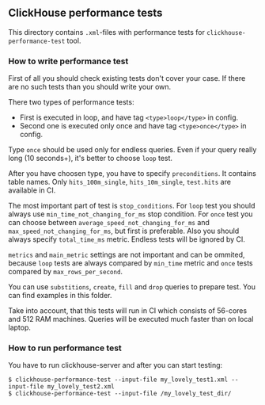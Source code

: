 ## ClickHouse performance tests

This directory contains `.xml`-files with performance tests for `clickhouse-performance-test` tool.

### How to write performance test

First of all you should check existing tests don't cover your case. If there are no such tests than you should write your own.

There two types of performance tests:
* First is executed in loop, and have tag `<type>loop</type>` in config.
* Second one is executed only once and have tag `<type>once</type>` in config.

Type `once` should be used only for endless queries. Even if your query really long (10 seconds+), it's better to choose `loop` test.

After you have choosen type, you have to specify `preconditions`. It contains table names. Only `hits_100m_single`, `hits_10m_single`, `test.hits` are available in CI.

The most important part of test is `stop_conditions`. For `loop` test you should always use `min_time_not_changing_for_ms` stop condition. For `once` test you can choose between `average_speed_not_changing_for_ms` and `max_speed_not_changing_for_ms`, but first is preferable. Also you should always specify `total_time_ms` metric. Endless tests will be ignored by CI.

`metrics` and `main_metric` settings are not important and can be ommited, because `loop` tests are always compared by `min_time` metric and `once` tests compared by `max_rows_per_second`.

You can use `substitions`, `create`, `fill` and `drop` queries to prepare test. You can find examples in this folder.

Take into account, that this tests will run in CI which consists of 56-cores and 512 RAM machines. Queries will be executed much faster than on local laptop.

### How to run performance test

You have to run clickhouse-server and after you can start testing:

```
$ clickhouse-performance-test --input-file my_lovely_test1.xml --input-file my_lovely_test2.xml
$ clickhouse-performance-test --input-file /my_lovely_test_dir/
```
